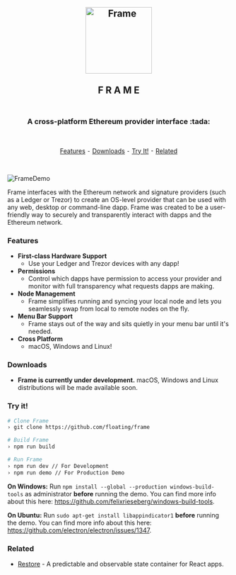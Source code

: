 <h2 align="center">
  <br>
  <img src="https://record.nyc3.digitaloceanspaces.com/FrameLogo512.png" alt="Frame" width="150">
  <br>
  <br>
  F R A M E
  <br>
  <br>
</h2>

<h3 align="center">A cross-platform Ethereum provider interface :tada:</h3>
<br>
<p align="center">
  <a href="#features">Features</a> ⁃
  <a href="#downloads">Downloads</a> ⁃
  <a href="#try-it">Try It!</a> ⁃
  <a href="#related">Related</a>
</p>
<br>

![FrameDemo](https://record.nyc3.digitaloceanspaces.com/FrameDemoMicro.gif)

Frame interfaces with the Ethereum network and signature providers (such as a Ledger or Trezor) to create an OS-level provider that can be used with any web, desktop or command-line dapp. Frame was created to be a user-friendly way to securely and transparently interact with dapps and the Ethereum network.

### Features
- **First-class Hardware Support**
  - Use your Ledger and Trezor devices with any dapp!
- **Permissions**
  - Control which dapps have permission to access your provider and monitor with full transparency what requests dapps are making.
- **Node Management**
  - Frame simplifies running and syncing your local node and lets you seamlessly swap from local to remote nodes on the fly.
- **Menu Bar Support**
  - Frame stays out of the way and sits quietly in your menu bar until it's needed.
- **Cross Platform**
  - macOS, Windows and Linux!

### Downloads
  - **Frame is currently under development.** macOS, Windows and Linux distributions will be made available soon.

### Try it!
```bash
# Clone Frame
› git clone https://github.com/floating/frame

# Build Frame
› npm run build

# Run Frame
› npm run dev // For Development
› npm run demo // For Production Demo
```

**On Windows:** Run `npm install --global --production windows-build-tools` as administrator **before** running the demo. You can find more info about this here: https://github.com/felixrieseberg/windows-build-tools.

**On Ubuntu:** Run `sudo apt-get install libappindicator1` **before** running the demo. You can find more info about this here: https://github.com/electron/electron/issues/1347.

### Related
  - [Restore](https://github.com/floating/restore) - A predictable and observable state container for React apps.
